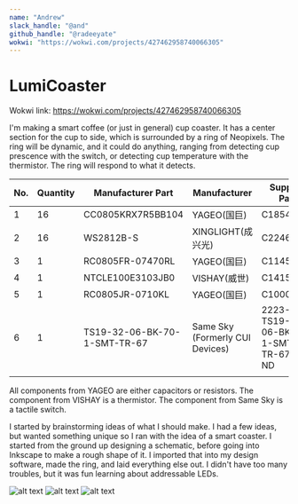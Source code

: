 ```yaml
---
name: "Andrew"
slack_handle: "@and"
github_handle: "@radeeyate"
wokwi: "https://wokwi.com/projects/427462958740066305"
---
```


# LumiCoaster

Wokwi link: <https://wokwi.com/projects/427462958740066305>

I'm making a smart coffee (or just in general) cup coaster. It has a center section for the cup to side, which is surrounded by a ring of Neopixels. The ring will be dynamic, and it could do anything, ranging from detecting cup prescence with the switch, or detecting cup temperature with the thermistor. The ring will respond to what it detects.

| No. | Quantity | Manufacturer Part            | Manufacturer                 | Supplier Part                          | Supplier |
|-----|----------|------------------------------|------------------------------|----------------------------------------|----------|
| 1   | 16       | CC0805KRX7R5BB104            | YAGEO(国巨)                    | C1854118                               | LCSC     |
| 2   | 16       | WS2812B-S                    | XINGLIGHT(成兴光)               | C22461793                              | LCSC     |
| 3   | 1        | RC0805FR-07470RL             | YAGEO(国巨)                    | C114564                                | LCSC     |
| 4   | 1        | NTCLE100E3103JB0             | VISHAY(威世)                   | C141588                                | LCSC     |
| 5   | 1        | RC0805JR-0710KL              | YAGEO(国巨)                    | C100047                                | LCSC     |
| 6   | 1        | TS19-32-06-BK-70-1-SMT-TR-67 | Same Sky (Formerly CUI Devices) | 2223-TS19-32-06-BK-70-1-SMT-TR-67CT-ND | DigiKey  |
|     |          |                              |                              |                                        |          |


All components from YAGEO are either capacitors or resistors. The component from VISHAY is a thermistor. The component from Same Sky is a tactile switch.

I started by brainstorming ideas of what I should make. I had a few ideas, but wanted something unique so I ran with the idea of a smart coaster. I started from the ground up designing a schematic, before going into Inkscape to make a rough shape of it. I imported that into my design software, made the ring, and laid everything else out. I didn't have too many troubles, but it was fun learning about addressable LEDs.

![alt text](pcb.png)
![alt text](schem.png)
![alt text](3d.png)